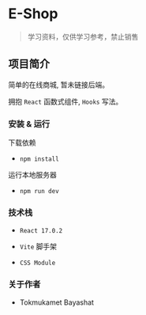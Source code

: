 # E-Shop

> 学习资料，仅供学习参考，禁止销售

## 项目简介

简单的在线商城, 暂未链接后端。

拥抱 `React` 函数式组件, `Hooks` 写法。

### 安装 & 运行

下载依赖

- `npm install`

运行本地服务器

- `npm run dev`

### 技术栈

- `React 17.0.2`

- `Vite` 脚手架

- `CSS Module`

### 关于作者
- Tokmukamet Bayashat


